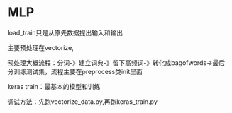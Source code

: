 # MLP

load_train只是从原先数据提出输入和输出

主要预处理在vectorize,

预处理大概流程：分词-》建立词典-》留下高频词-》转化成bagofwords->最后分训练测试集，流程主要在preprocess类init里面

keras train：最基本的模型和训练

调试方法：先跑vectorize_data.py,再跑keras_train.py
